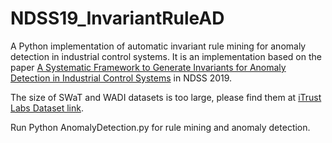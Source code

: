 # NDSS19_InvariantRuleAD


A Python implementation of automatic invariant rule mining for anomaly detection in industrial control systems. It is an implementation based on the paper [A Systematic Framework to Generate Invariants for Anomaly Detection in Industrial Control Systems](https://www.ndss-symposium.org/wp-content/uploads/2019/02/ndss2019_07A-3_Feng_paper.pdf) in NDSS 2019.

The size of SWaT and WADI datasets is too large, please find them at [iTrust Labs Dataset link](https://itrust.sutd.edu.sg/itrust-labs_datasets/dataset_info/).

Run Python AnomalyDetection.py for rule mining and anomaly detection.
